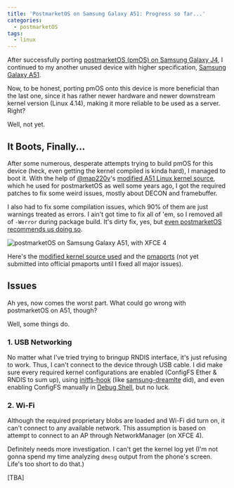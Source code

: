 ```yaml
---
title: 'PostmarketOS on Samsung Galaxy A51: Progress so far...'
categories:
  - postmarketOS
tags:
  - linux
---
```

After successfully porting [postmarketOS (pmOS) on Samsung Galaxy J4](https://wiki.postmarketos.org/wiki/Samsung_Galaxy_J4_(samsung-j4lte)), I continued to my another unused device with higher specification, [Samsung Galaxy A51](https://wiki.postmarketos.org/wiki/Samsung_Galaxy_A51_(samsung-a51)).

Now, to be honest, porting pmOS onto this device is more beneficial than the last one, since it has rather newer hardware and newer downstream kernel version (Linux 4.14), making it more reliable to be used as a server. Right?

Well, not yet.

## It Boots, Finally...

After some numerous, desperate attempts trying to build pmOS for this device (heck, even getting the kernel compiled is kinda hard), I managed to boot it. With the help of [@map220v](https://github.com/map220v)'s [modified A51 Linux kernel source](https://github.com/map220v/kernel_samsung_a51-linux), which he used for postmarketOS as well some years ago, I got the required patches to fix some weird issues, mostly about DECON and framebuffer.

I also had to fix some compilation issues, which 90% of them are just warnings treated as errors. I ain't got time to fix all of 'em, so I removed all of `-Werror` during package build. It's dirty fix, yes, but [even postmarketOS recommends us doing so](https://wiki.postmarketos.org/wiki/Troubleshooting:kernel#Android_Kernel_compilation_fails_on_warnings_(not_on_errors)_(-Werror)).

![postmarketOS on Samsung Galaxy A51, with XFCE 4](https://wiki.postmarketos.org/images/thumb/e/e4/A51-xfce-basic.jpg/337px-A51-xfce-basic.jpg)

Here's the [modified kernel source used](https://github.com/manoedinata/android_kernel_samsung_a51/tree/linux/) and the [pmaports](https://gitlab.postmarketos.org/manoedinata/pmaports/-/tree/manoedinata/add-samsung-a51) (not yet submitted into official pmaports until I fixed all major issues).

## Issues

Ah yes, now comes the worst part. What could go wrong with postmarketOS on A51, though?

Well, some things do.

### 1. USB Networking

No matter what I've tried trying to bringup RNDIS interface, it's just refusing to work. Thus, I can't connect to the device through USB cable. I did make sure every required kernel configurations are enabled (ConfigFS Ether & RNDIS to sum up), using [initfs-hook](https://gitlab.postmarketos.org/postmarketOS/pmaports/-/blob/4d327313e40b48bdb9ac0c6e07f0b36cc2be4ff8/device/testing/device-samsung-dream/initfs-hook.sh) (like [samsung-dreamlte](https://wiki.postmarketos.org/wiki/Samsung_Galaxy_S8_(samsung-dreamlte)) did), and even enabling ConfigFS manually in [Debug Shell](https://wiki.postmarketos.org/wiki/Initramfs/Inspecting#Using_the_debug_shell), but no luck.

### 2. Wi-Fi

Although the required proprietary blobs are loaded and Wi-Fi did turn on, it can't connect to any available network. This assumption is based on attempt to connect to an AP through NetworkManager (on XFCE 4).

Definitely needs more investigation. I can't get the kernel log yet (I'm not gonna spend my time analyzing `dmesg` output from the phone's screen. Life's too short to do that.)

[TBA]
